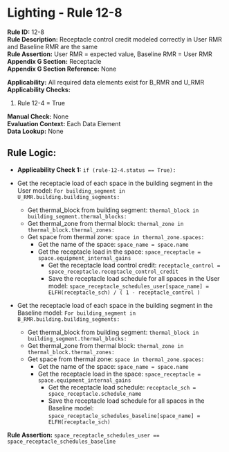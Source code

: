
# Lighting - Rule 12-8

**Rule ID:** 12-8  
**Rule Description:** Receptacle control credit modeled correctly in User RMR and Baseline RMR are the same  
**Rule Assertion:** User RMR = expected value, Baseline RMR = User RMR  
**Appendix G Section:** Receptacle  
**Appendix G Section Reference:** None  

**Applicability:** All required data elements exist for B_RMR and U_RMR  
**Applicability Checks:**  

  1. Rule 12-4 = True  

**Manual Check:** None  
**Evaluation Context:** Each Data Element  
**Data Lookup:** None  

## Rule Logic:  

- **Applicability Check 1:** ```if (rule-12-4.status == True):```
- Get the receptacle load of each space in the building segment in the User model: ```For building_segment in U_RMR.building.building_segments:```  
  - Get thermal_block from building segment: ```thermal_block in building_segment.thermal_blocks:```
  - Get thermal_zone from thermal block: ```thermal_zone in thermal_block.thermal_zones:```
  - Get space from thermal zone: ```space in thermal_zone.spaces:```  
    - Get the name of the space: ```space_name = space.name```
    - Get the receptacle load in the space: ```space_receptacle = space.equipment_internal_gains```
      - Get the receptacle load control credit: ```receptacle_control = space_receptacle.receptacle_control_credit```
      - Save the receptacle load schedule for all spaces in the User model: ```space_receptacle_schedules_user[space_name] = ELFH(receptacle_sch) / ( 1 - receptacle_control )```

- Get the receptacle load of each space in the building segment in the Baseline model: ```For building_segment in B_RMR.building.building_segments:```  
  - Get thermal_block from building segment: ```thermal_block in building_segment.thermal_blocks:```
  - Get thermal_zone from thermal block: ```thermal_zone in thermal_block.thermal_zones:```
  - Get space from thermal zone: ```space in thermal_zone.spaces:```  
    - Get the name of the space: ```space_name = space.name```
    - Get the receptacle load in the space: ```space_receptacle = space.equipment_internal_gains```
      - Get the receptacle load schedule: ```receptacle_sch = space_receptacle.schedule_name```
      - Save the receptacle load schedule for all spaces in the Baseline model: ```space_receptacle_schedules_baseline[space_name] = ELFH(receptacle_sch)```

**Rule Assertion:** ```space_receptacle_schedules_user == space_receptacle_schedules_baseline```  

